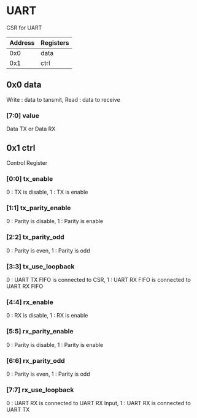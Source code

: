 # UART
CSR for UART

| Address | Registers |
|---------|-----------|
|0x0|data|
|0x1|ctrl|

## 0x0 data
Write : data to tansmit, Read : data to receive

### [7:0] value
Data TX or Data RX

## 0x1 ctrl
Control Register

### [0:0] tx_enable
0 : TX is disable, 1 : TX is enable

### [1:1] tx_parity_enable
0 : Parity is disable, 1 : Parity is enable

### [2:2] tx_parity_odd
0 : Parity is even, 1 : Parity is odd

### [3:3] tx_use_loopback
0 : UART TX FIFO is connected to CSR, 1 : UART RX FIFO is connected to UART RX FIFO

### [4:4] rx_enable
0 : RX is disable, 1 : RX is enable

### [5:5] rx_parity_enable
0 : Parity is disable, 1 : Parity is enable

### [6:6] rx_parity_odd
0 : Parity is even, 1 : Parity is odd

### [7:7] rx_use_loopback
0 : UART RX is connected to UART RX Input, 1 : UART RX is connected to UART TX

